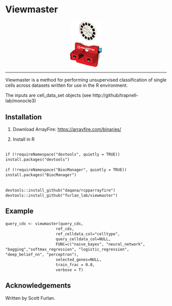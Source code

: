 # Viewmaster

<p align="center"><img src="blob/viewmaster2.png" alt="" width="100"></a></p>
<hr>


Viewmaster is a method for performing unsupervised classification of single cells across datasets written for use in the R environment.

The inputs are cell_data_set objects (see http://github/trapnell-lab/monocle3)

## Installation 

1) Download ArrayFire: https://arrayfire.com/binaries/

2) Install in R
```

if (!requireNamespace("devtools", quietly = TRUE)) install.packages("devtools")

if (!requireNamespace("BiocManager", quietly = TRUE)) install.packages("BiocManager")


devtools::install_github("daqana/rcpparrayfire")
devtools::install_github("furlan_lab/viewmaster")

```


## Example
```
query_cds <- viewmaster(query_cds, 
                      ref_cds, 
                      ref_celldata_col="celltype", 
                      query_celldata_col=NULL, 
                      FUNC=c("naive_bayes", "neural_network", "bagging","softmax_regression", "logistic_regression", "deep_belief_nn", "perceptron"),
                      selected_genes=NULL,
                      train_frac = 0.8,
                      verbose = T)

```

## Acknowledgements

Written by Scott Furlan.
